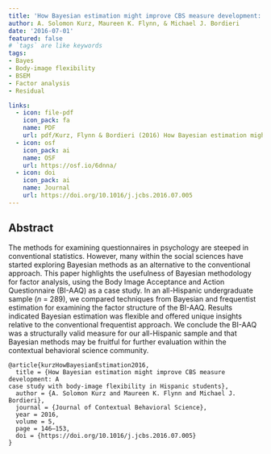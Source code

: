 ```yaml
---
title: 'How Bayesian estimation might improve CBS measure development: A case study with body-image flexibility in Hispanic students'
author: A. Solomon Kurz, Maureen K. Flynn, & Michael J. Bordieri
date: '2016-07-01'
featured: false
# `tags` are like keywords
tags:
- Bayes
- Body-image flexibility
- BSEM
- Factor analysis
- Residual

links:
  - icon: file-pdf
    icon_pack: fa
    name: PDF
    url: pdf/Kurz, Flynn & Bordieri (2016) How Bayesian estimation might improve CBS measure development.pdf
  - icon: osf
    icon_pack: ai
    name: OSF
    url: https://osf.io/6dnna/
  - icon: doi
    icon_pack: ai
    name: Journal
    url: https://doi.org/10.1016/j.jcbs.2016.07.005
---
```


## Abstract

The methods for examining questionnaires in psychology are steeped in conventional statistics. However, many within the social sciences have started exploring Bayesian methods as an alternative to the conventional approach. This paper highlights the usefulness of Bayesian methodology for factor analysis, using the Body Image Acceptance and Action Questionnaire (BI-AAQ) as a case study. In an all-Hispanic undergraduate sample (*n* = 289), we compared techniques from Bayesian and frequentist estimation for examining the factor structure of the BI-AAQ. Results indicated Bayesian estimation was flexible and offered unique insights relative to the conventional frequentist approach. We conclude the BI-AAQ was a structurally valid measure for our all-Hispanic sample and that Bayesian methods may be fruitful for further evaluation within the contextual behavioral science community.

```{}
@article{kurzHowBayesianEstimation2016,
  title = {How Bayesian estimation might improve CBS measure development: A
case study with body-image flexibility in Hispanic students},
  author = {A. Solomon Kurz and Maureen K. Flynn and Michael J. Bordieri},
  journal = {Journal of Contextual Behavioral Science},
  year = 2016,
  volume = 5,
  page = 146–153,
  doi = {https://doi.org/10.1016/j.jcbs.2016.07.005}
}
```

